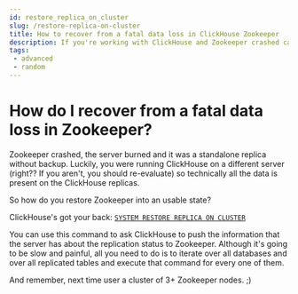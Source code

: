 ```yaml
---
id: restore_replica_on_cluster
slug: /restore-replica-on-cluster
title: How to recover from a fatal data loss in ClickHouse Zookeeper
description: If you're working with ClickHouse and Zookeeper crashed causing data loss, here's how you can restore it to a usable state.
tags: 
 - advanced
 - random
---
```


# How do I recover from a fatal data loss in Zookeeper?

Zookeeper crashed, the server burned and it was a standalone replica without backup. Luckily, you were running ClickHouse on a different server (right?? If you aren't, you should re-evaluate) so technically all the data is present on the ClickHouse replicas.

So how do you restore Zookeeper into an usable state?

ClickHouse's got your back: [`SYSTEM RESTORE REPLICA ON CLUSTER`](`https://clickhouse.com/docs/en/sql-reference/statements/system/#restore-replica`)

You can use this command to ask ClickHouse to push the information that the server has about the replication status to Zookeeper. Although it's going to be slow and painful, all you need to do is to iterate over all databases and over all replicated tables and execute that command for every one of them.

And remember, next time user a cluster of 3+ Zookeeper nodes. ;)

